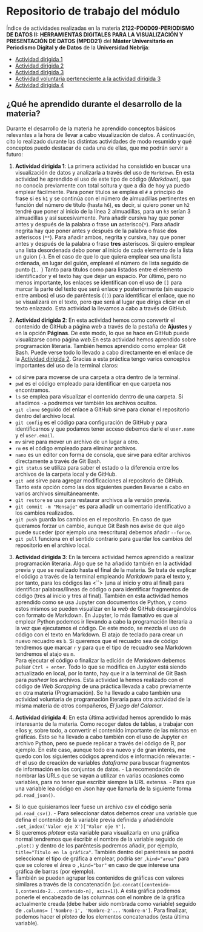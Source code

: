 # Repositorio de trabajo del módulo 

Índice de actividades realizadas en la materia **2122-PD0D09-PERIODISMO DE DATOS II: HERRAMIENTAS DIGITALES PARA LA VISUALIZACIÓN Y PRESENTACIÓN DE DATOS (MPDD21)** del **Máster Universitario en Periodismo Digital y de Datos** de la **Universidad Nebrija**:

- [Actividad dirigida 1](ad1.md)
- [Actividad dirigida 2](ad2.md)
- [Actividad dirigida 3](ad3.md)
- [Actividad voluntaria perteneciente a la actividad dirigida 3](ad3_2.md)
- [Actividad dirigida 4](api-covid-pandas.md)


## ¿Qué he aprendido durante el desarrollo de la materia?

Durante el desarrollo de la materia he aprendido conceptos básicos relevantes a la hora de llevar a cabo visualización de datos.
A continuación, cito lo realizado durante las distintas actividades de modo resumido y qué conceptos puedo destacar de cada una de ellas, que me podrán servir a futuro:

1. **Actividad dirigida 1**:
La primera actividad ha consistido en buscar una visualización de datos y analizarla a través del uso de `Markdown`. 
En esta actividad he aprendido el uso de este tipo de código (*Markdown*), que no conocía previamente con total soltura y que a día de hoy ya puedo emplear fácilmente.
Para poner títulos se emplea el `#` a principio de frase si es `h1` y se continúa con el número de almuadillas pertinentes en función del número de título (hasta `h6`), es decir, si quiero poner un `h2` tendré que poner al inicio de la línea 2 almuadillas, para un `h3` serían 3 almuadillas y así sucesivamente.
Para añadir cursiva hay que poner antes y después de la palabra o frase **un** asterisco(`*`). 
Para añadir negrita hay que poner antes y después de la palabra o frase **dos** asteriscos (`**`).
Para añadir ambos, negrita y cursiva, hay que poner antes y después de la palabra o frase **tres** asteriscos.
Si quiero emplear una lista desordenada debo poner al inicio de cada elemento de la lista un guion (`-`).
En el caso de que lo que quiera emplear sea una lista ordenada, en lugar del guión, emplearé el número de lista seguido de punto (`1. `)
Tanto para títulos como para listados entre el elemento identificador y el texto hay que dejar un espacio.
Por último, pero no menos importante, los enlaces se identifican con el uso de `[]` para marcar la parte del texto que será enlace y posteriormente (sin espacio entre ambos) el uso de paréntesis (`()`) para identificar el enlace, que no se visualizará en el texto, pero que será al lugar que diriga clicar en el texto enlazado.
Esta actividad la llevamos a cabo a través de GitHub. 

2. **Actividad dirigida 2**:
En esta actividad hemos como convertir el contenido de GitHub a página *web* a través de la pestaña de **Ajustes** y en la opción **Páginas**. De este modo, lo que se hace en GitHub puede visualizarse como página *web*.En esta actividad hemos aprendido sobre programación literaria.
También hemos aprendido como emplear Git Bash. Puede verse todo lo llevado a cabo directamente en el enlace de la [Actividad dirigida 2](ad2.md).
Gracias a esta práctica tengo varios conceptos importantes del uso de la terminal claros:
- `cd` sirve para moverse de una carpeta a otra dentro de la terminal.
- `pwd` es el código empleado para identificar en que carpeta nos encontramos.
- `ls` se emplea para visualizar el contenido dentro de una carpeta. Si añadimos `-a` podremos ver también los archivos ocultos.
- `git clone` seguido del enlace a GitHub sirve para clonar el repositorio dentro del archivo local.
- `git config` es el código para configuración de GitHub y para identificarnos y que podamos tener acceso debemos darle el `user.name` y el `user.email`.
- `mv` sirve para mover un archivo de un lugar a otro.
- `rm` es el código empleado para eliminar archivos.
- `nano` es un editor con forma de consola, que sirve para editar archivos directamente a través de Git Bash.
- `git status` se utiliza para saber el estado o la diferencia entre los archivos de la carpeta local y de GitHub.
- `git add` sirve para agregar modificaciones al repositorio de GitHub. Tanto esta opción como las dos siguientes pueden llevarse a cabo en varios archivos simultáneamente.
- `git restore` se usa para restaurar archivos a la versión previa.
- `git commit -m "Mensaje"` es para añadir un comentario identificativo a los cambios realizados.
- `git push` guarda los cambios en el repositorio. En caso de que queramos forzar un cambio, aunque Git Bash nos avise de que algo puede suceder (por ejemplo una reescritura) debemos añadir `--force`. 
- `git pull` funciona en el sentido contrario para guardar los cambios del repositorio en el archivo local.

3. **Actividad dirigida 3**:
En la tercera actividad hemos aprendido a realizar programación literaria. Algo que se ha añadido también en la actividad previa y que se realizado hasta el final de la materia.
Se trata de explicar el código a través de la terminal empleando *Markdown* para el texto y, por tanto, para los códigos las <``> (una al inicio y otra al final)  para identificar palabras/líneas de código o para identificar fragmentos de código (tres al inicio y tres al final).
También en esta actividad hemos aprendido como se usa Jupyter con documentos de Python, y como estos mismos se pueden visualizar en la *web* de GitHub descargándolos con formato de Markdown.
Én Jupyter, lo más llamativo es que al emplear Python podemos ir llevando a cabo la programación literaria a la vez que ejecutamos el código. De este modo, se mezcla el uso de código con el texto en Markdown.
El atajo de teclado para crear un nuevo recuadro es `b`. Si queremos que el recuadro sea de código tendremos que marcar `r` y para que el tipo de recuadro sea Markdown tendremos el atajo es `m`.  
Para ejecutar el código o finalizar la edición de *Markdown* debemos pulsar `Ctrl + enter`. 
Todo lo que se modifica en Jupyter está siendo actualizado en local, por lo tanto, hay que ir a la terminal de Git Bash para *pushear* los archivos.
Esta actividad la hemos realizado con el código de *Web Scrapping* de una práctica llevada a cabo previamente en otra materia (Programación). Se ha llevado a cabo también una actividad voluntaria de programación literaria para otra actividad de la misma materia de otros compañeros, *El juego del Calamar*.

4. **Actividad dirigida 4**: En esta última actividad hemos aprendido lo más 
interesante de la materia. Como recoger datos de tablas, a trabajar con 
ellos y, sobre todo, a convertir el contenido importante de las mismas 
en gráficas. Esto se ha llevado a cabo también con el uso de Jupyter en 
archivo Python, pero se puede replicar a través del código de R, por 
ejemplo. En este caso, aunque todo era nuevo y de gran interés, me quedo 
con los siguientes códigos aprendidos e información relevante: - `df` el 
uso de creación de variables *dataframe* para buscar fragmentos de 
información en los conjuntos de datos. - La recomendación de nombrar las 
URLs que se vayan a utilizar en varias ocasiones como variables, para no 
tener que escribir siempre la URL extensa. - Para que una variable lea 
código en Json hay que llamarla de la siguiente forma `pd.read_json()`. 
- Si lo que quisieramos leer fuese un archivo csv el código sería 
`pd.read_csv()`. - Para seleccionar datos debemos crear una variable que 
defina el contenido de la variable previa definida y añadiéndole 
`.set_index('Valor eje X')['Valor eje Y']`. 
- Si queremos *plotear* esta variable para visualizarla en una gráfica normal tendremos que éscribir el nombre de la variable seguido de `.plot()` y dentro de los paréntesis podremos añadir, por ejemplo, `title="Título en la gráfica"`. También dentro del paréntesis se podrá seleccionar el tipo de gráfica a emplear, podría ser `,kind="area"` para que se coloree el área o `,kind="bar"` en caso de que interese una gráfica de barras (por ejemplo).
- También se pueden agrupar los contenidos de gráficas con valores similares a través de la concatenación (`pd.concat([contenido-1,contenido-2...contenido-n], axis=1)`). A esta gráfica podemos ponerle el encabezado de las columnas con el nombre de la gráfica actualmente creada (debe haber sido nombrada como variable) seguido de `.columns= ['Nombre-1', 'Nombre-2'...'Nombre-n']`. Para finalizar, podemos hacer el *ploteo* de los elementos concatenados (esta última variable).
